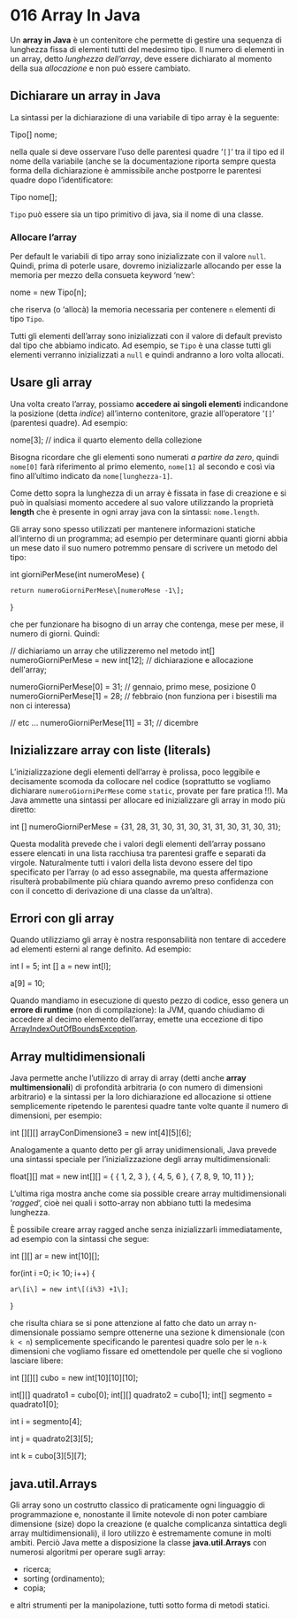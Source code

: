 # 016 Array In Java

Un **array in Java** è un contenitore che permette di gestire una sequenza di lunghezza fissa di elementi tutti del medesimo tipo. Il numero di elementi in un array, detto _lunghezza dell’array_, deve essere dichiarato al momento della sua _allocazione_ e non può essere cambiato.

## Dichiarare un array in Java

La sintassi per la dichiarazione di una variabile di tipo array è la seguente:

Tipo\[\] nome;

nella quale si deve osservare l’uso delle parentesi quadre ‘`[]`‘ tra il tipo ed il nome della variabile \(anche se la documentazione riporta sempre questa forma della dichiarazione è ammissibile anche postporre le parentesi quadre dopo l’identificatore:

Tipo nome\[\];

`Tipo` può essere sia un tipo primitivo di java, sia il nome di una classe.

### Allocare l’array

Per default le variabili di tipo array sono inizializzate con il valore `null`. Quindi, prima di poterle usare, dovremo inizializzarle allocando per esse la memoria per mezzo della consueta keyword ‘new’:

nome = new Tipo\[n\];

che riserva \(o ‘allocà\) la memoria necessaria per contenere `n` elementi di tipo `Tipo`.

Tutti gli elementi dell’array sono inizializzati con il valore di default previsto dal tipo che abbiamo indicato. Ad esempio, se `Tipo` è una classe tutti gli elementi verranno inizializzati a `null` e quindi andranno a loro volta allocati.

## Usare gli array

Una volta creato l’array, possiamo **accedere ai singoli elementi** indicandone la posizione \(detta _indice_\) all’interno contenitore, grazie all’operatore ‘`[]`‘ \(parentesi quadre\). Ad esempio:

nome\[3\]; // indica il quarto elemento della collezione

Bisogna ricordare che gli elementi sono numerati _a partire da zero_, quindi `nome[0]` farà riferimento al primo elemento, `nome[1]` al secondo e così via fino all’ultimo indicato da `nome[lunghezza-1]`.

Come detto sopra la lunghezza di un array è fissata in fase di creazione e si può in qualsiasi momento accedere al suo valore utilizzando la proprietà **length** che è presente in ogni array java con la sintassi: `nome.length`.

Gli array sono spesso utilizzati per mantenere informazioni statiche all’interno di un programma; ad esempio per determinare quanti giorni abbia un mese dato il suo numero potremmo pensare di scrivere un metodo del tipo:

int giorniPerMese\(int numeroMese\) {

```text
return numeroGiorniPerMese\[numeroMese -1\]; 
```

}

che per funzionare ha bisogno di un array che contenga, mese per mese, il numero di giorni. Quindi:

// dichiariamo un array che utilizzeremo nel metodo int\[\] numeroGiorniPerMese = new int\[12\]; // dichiarazione e allocazione dell'array;

numeroGiorniPerMese\[0\] = 31; // gennaio, primo mese, posizione 0 numeroGiorniPerMese\[1\] = 28; // febbraio \(non funziona per i bisestili ma non ci interessa\)

// etc ... numeroGiorniPerMese\[11\] = 31; // dicembre

## Inizializzare array con liste \(literals\)

L’inizializzazione degli elementi dell’array è prolissa, poco leggibile e decisamente scomoda da collocare nel codice \(soprattutto se vogliamo dichiarare `numeroGiorniPerMese` come `static`, provate per fare pratica !!\). Ma Java ammette una sintassi per allocare ed inizializzare gli array in modo più diretto:

int \[\] numeroGiorniPerMese = {31, 28, 31, 30, 31, 30, 31, 31, 30, 31, 30, 31};

Questa modalità prevede che i valori degli elementi dell’array possano essere elencati in una lista racchiusa tra parentesi graffe e separati da virgole. Naturalmente tutti i valori della lista devono essere del tipo specificato per l’array \(o ad esso assegnabile, ma questa affermazione risulterà probabilmente più chiara quando avremo preso confidenza con con il concetto di derivazione di una classe da un’altra\).

## Errori con gli array

Quando utilizziamo gli array è nostra responsabilità non tentare di accedere ad elementi esterni al range definito. Ad esempio:

int l = 5; int \[\] a = new int\[l\];

a\[9\] = 10;

Quando mandiamo in esecuzione di questo pezzo di codice, esso genera un **errore di runtime** \(non di compilazione\): la JVM, quando chiudiamo di accedere al decimo elemento dell’array, emette una eccezione di tipo [ArrayIndexOutOfBoundsException](http://docs.oracle.com/javase/6/docs/api/java/lang/ArrayIndexOutOfBoundsException.html%20).

## Array multidimensionali

Java permette anche l’utilizzo di array di array \(detti anche **array multimensionali**\) di profondità arbitraria \(o con numero di dimensioni arbitrario\) e la sintassi per la loro dichiarazione ed allocazione si ottiene semplicemente ripetendo le parentesi quadre tante volte quante il numero di dimensioni, per esempio:

int \[\]\[\]\[\] arrayConDimensione3 = new int\[4\]\[5\]\[6\];

Analogamente a quanto detto per gli array unidimensionali, Java prevede una sintassi speciale per l’inizializzazione degli array multidimensionali:

float\[\]\[\] mat = new int\[\]\[\] = { { 1, 2, 3 }, { 4, 5, 6 }, { 7, 8, 9, 10, 11 } };

L’ultima riga mostra anche come sia possible creare array multidimensionali ‘_ragged_‘, cioè nei quali i sotto-array non abbiano tutti la medesima lunghezza.

È possibile creare array ragged anche senza inizializzarli immediatamente, ad esempio con la sintassi che segue:

int \[\]\[\] ar = new int\[10\]\[\];

for\(int i =0; i&lt; 10; i++\) {

```text
ar\[i\] = new int\[(i%3) +1\];
```

}

che risulta chiara se si pone attenzione al fatto che dato un array n-dimensionale possiamo sempre ottenerne una sezione k dimensionale \(con `k < n`\) semplicemente specificando le parentesi quadre solo per le `n-k` dimensioni che vogliamo fissare ed omettendole per quelle che si vogliono lasciare libere:

int \[\]\[\]\[\] cubo = new int\[10\]\[10\]\[10\];

int\[\]\[\] quadrato1 = cubo\[0\]; int\[\]\[\] quadrato2 = cubo\[1\]; int\[\] segmento = quadrato1\[0\];

int i = segmento\[4\];

int j = quadrato2\[3\]\[5\];

int k = cubo\[3\]\[5\]\[7\];

## java.util.Arrays

Gli array sono un costrutto classico di praticamente ogni linguaggio di programmazione e, nonostante il limite notevole di non poter cambiare dimensione \(size\) dopo la creazione \(e qualche complicanza sintattica degli array multidimensionali\), il loro utilizzo è estremamente comune in molti ambiti. Perciò Java mette a disposizione la classe **java.util.Arrays** con numerosi algoritmi per operare sugli array:

* ricerca;
* sorting \(ordinamento\);
* copia;

e altri strumenti per la manipolazione, tutti sotto forma di metodi statici.

